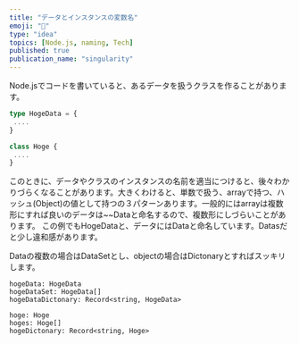 ```yaml
---
title: "データとインスタンスの変数名"
emoji: "🚀"
type: "idea"
topics: [Node.js, naming, Tech]
published: true
publication_name: "singularity"
---
```


Node.jsでコードを書いていると、あるデータを扱うクラスを作ることがあります。

```typescript
type HogeData = {
 ....
}
```

```typescript
class Hoge {
 ....
}
```

このときに、データやクラスのインスタンスの名前を適当につけると、後々わかりづらくなることがあります。大きくわけると、単数で扱う、arrayで持つ、ハッシュ(Object)の値として持つの３パターンあります。一般的にはarrayは複数形にすれば良いのデータは~~Dataと命名するので、複数形にしづらいことがあります。
この例でもHogeDataと、データにはDataと命名しています。Datasだと少し違和感があります。

Dataの複数の場合はDataSetとし、objectの場合はDictonaryとすればスッキリします。

```
hogeData: HogeData
hogeDataSet: HogeData[]
hogeDataDictonary: Record<string, HogeData>
```

```
hoge: Hoge
hoges: Hoge[]
hogeDictonary: Record<string, Hoge>
```

